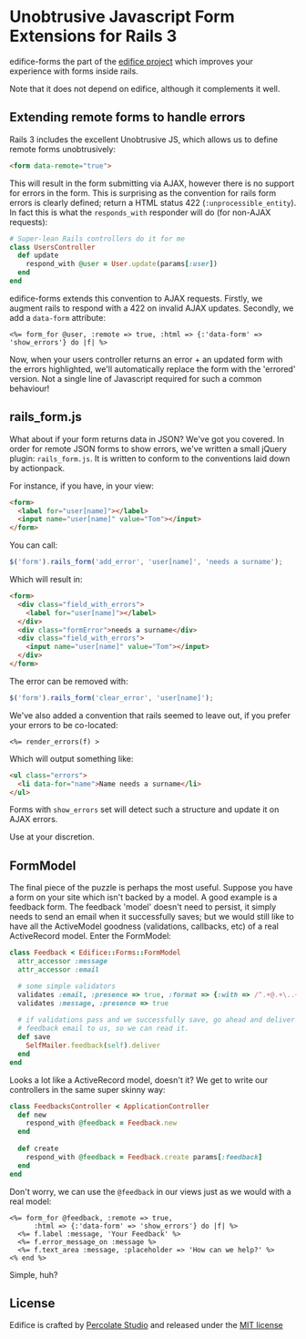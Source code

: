 Unobtrusive Javascript Form Extensions for Rails 3
==================================================

edifice-forms the part of the [edifice project](https://github.com/tmeasday/edifice) which improves your experience with forms inside rails.

Note that it does not depend on edifice, although it complements it well.

Extending remote forms to handle errors
---------------------------------------

Rails 3 includes the excellent Unobtrusive JS, which allows us to define remote forms unobtrusively:

```html
<form data-remote="true">
```

This will result in the form submitting via AJAX, however there is no support for errors in the form. This is surprising as the convention for rails form errors is clearly defined; return a HTML status 422 (`:unprocessible_entity`). In fact this is what the `responds_with` responder will do (for non-AJAX requests):

```ruby
# Super-lean Rails controllers do it for me
class UsersController
  def update
    respond_with @user = User.update(params[:user])
  end
end
```

edifice-forms extends this convention to AJAX requests. Firstly, we augment rails to respond with a 422 on invalid AJAX updates. Secondly, we add a `data-form` attribute:

```erb
<%= form_for @user, :remote => true, :html => {:'data-form' => 'show_errors'} do |f| %>
```

Now, when your users controller returns an error + an updated form with the errors highlighted, we'll automatically replace the form with the 'errored' version. Not a single line of Javascript required for such a common behaviour!

rails_form.js
-------------

What about if your form returns data in JSON? We've got you covered. In order for remote JSON forms to show errors, we've written a small jQuery plugin: `rails_form.js`. It is written to conform to the conventions laid down by actionpack. 

For instance, if you have, in your view:

```html
<form>
  <label for="user[name]"></label>
  <input name="user[name]" value="Tom"></input>
</form>
```
    
You can call:

```js
$('form').rails_form('add_error', 'user[name]', 'needs a surname');
```

Which will result in:

```html
<form>
  <div class="field_with_errors">
    <label for="user[name]"></label>
  </div>
  <div class="formError">needs a surname</div>
  <div class="field_with_errors">
    <input name="user[name]" value="Tom"></input>
  </div>
</form>
```

The error can be removed with:
    
```js
$('form').rails_form('clear_error', 'user[name]');
```

We've also added a convention that rails seemed to leave out, if you prefer your errors to be co-located:

```erb
<%= render_errors(f) >
```
    
Which will output something like:

```html
<ul class="errors">
  <li data-for="name">Name needs a surname</li>
</ul>
```

Forms with `show_errors` set will detect such a structure and update it on AJAX errors.

Use at your discretion.

FormModel
---------

The final piece of the puzzle is perhaps the most useful. Suppose you have a form on your site which isn't backed by a model. A good example is a feedback form. The feedback 'model' doesn't need to persist, it simply needs to send an email when it successfully saves; but we would still like to have all the ActiveModel goodness (validations, callbacks, etc) of a real ActiveRecord model. Enter the FormModel:

```ruby
class Feedback < Edifice::Forms::FormModel
  attr_accessor :message
  attr_accessor :email

  # some simple validators
  validates :email, :presence => true, :format => {:with => /^.+@.+\..+$/}
  validates :message, :presence => true
  
  # if validations pass and we successfully save, go ahead and deliver the 
  # feedback email to us, so we can read it.
  def save
    SelfMailer.feedback(self).deliver
  end
end
```

Looks a lot like a ActiveRecord model, doesn't it? We get to write our controllers in the same super skinny way:

```ruby
class FeedbacksController < ApplicationController
  def new
    respond_with @feedback = Feedback.new
  end
  
  def create
    respond_with @feedback = Feedback.create params[:feedback]
  end
end
```

Don't worry, we can use the `@feedback` in our views just as we would with a real model:

```erb
<%= form_for @feedback, :remote => true, 
      :html => {:'data-form' => 'show_errors'} do |f| %>
  <%= f.label :message, 'Your Feedback' %>
  <%= f.error_message_on :message %>
  <%= f.text_area :message, :placeholder => 'How can we help?' %>
<% end %>
```

Simple, huh?

License
-------

Edifice is crafted by [Percolate Studio](http://percolatestudio.com) and released under the [MIT license](www.opensource.org/licenses/MIT)
